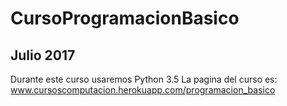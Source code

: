 # CursoProgramacionBasico
## Julio 2017
Durante este curso usaremos Python 3.5
La pagina del curso es: www.cursoscomputacion.herokuapp.com/programacion_basico
